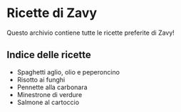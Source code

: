 # Ricette di Zavy

Questo archivio contiene tutte le ricette preferite di Zavy!

## Indice delle ricette

* Spaghetti aglio, olio e peperoncino
* Risotto ai funghi
* Pennette alla carbonara
* Minestrone di verdure
* Salmone al cartoccio
